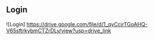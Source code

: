 ## Login

![Login] https://drive.google.com/file/d/1_qyCcirTGoAHQ-V65sftrkybmCTZrDLy/view?usp=drive_link
